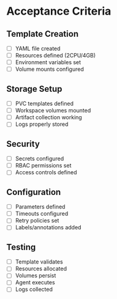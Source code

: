 # Acceptance Criteria

## Template Creation
- [ ] YAML file created
- [ ] Resources defined (2CPU/4GB)
- [ ] Environment variables set
- [ ] Volume mounts configured

## Storage Setup
- [ ] PVC templates defined
- [ ] Workspace volumes mounted
- [ ] Artifact collection working
- [ ] Logs properly stored

## Security
- [ ] Secrets configured
- [ ] RBAC permissions set
- [ ] Access controls defined

## Configuration
- [ ] Parameters defined
- [ ] Timeouts configured
- [ ] Retry policies set
- [ ] Labels/annotations added

## Testing
- [ ] Template validates
- [ ] Resources allocated
- [ ] Volumes persist
- [ ] Agent executes
- [ ] Logs collected